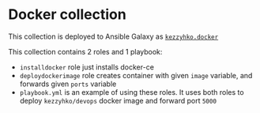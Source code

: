 # Docker collection

This collection is deployed to Ansible Galaxy as [`kezzyhko.docker`](https://galaxy.ansible.com/kezzyhko/docker)

This collection contains 2 roles and 1 playbook:  
* `installdocker` role just installs docker-ce
* `deploydockerimage` role creates container with given `image` variable, and forwards given `ports` variable
* `playbook.yml` is an example of using these roles. It uses both roles to deploy `kezzyhko/devops` docker image and forward port `5000`
